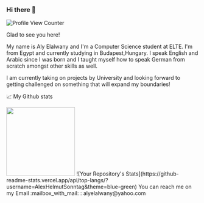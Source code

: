 <!--![ME](MEUpdated.jpg)-->

### Hi there 👋 
![Profile View Counter](https://komarev.com/ghpvc/?username=AlexHelmutSonntag)

Glad to see you here! 

My name is Aly Elalwany and I'm a Computer Science student at ELTE. I'm from Egypt and currently studying in Budapest,Hungary.
I speak English and Arabic since I was born and I taught myself how to speak German from scratch amongst other skills as well.

I am currently taking on projects by University and looking forward to getting challenged on something that will expand my boundaries!

:chart_with_upwards_trend: My Github stats 

<img height="180em" src="https://github-readme-stats.vercel.app/api?username=AlexHelmutSonntag&show_icons=true&hide_border=true&&count_private=true&include_all_commits=true" />
![Your Repository's Stats](https://github-readme-stats.vercel.app/api/top-langs/?username=AlexHelmutSonntag&theme=blue-green)
You can reach me on my Email
:mailbox_with_mail: : alyelalwany@yahoo.com



<!--
**AlexHelmutSonntag/AlexHelmutSonntag** is a ✨ _special_ ✨ repository because its `README.md` (this file) appears on your GitHub profile.

Here are some ideas to get you started:

- 🔭 I’m currently working on ...
- 🌱 I’m currently learning ...
- 👯 I’m looking to collaborate on ...
- 🤔 I’m looking for help with ...
- 💬 Ask me about ...
- 📫 How to reach me: ...
- 😄 Pronouns: ...
- ⚡ Fun fact: ...
-->
